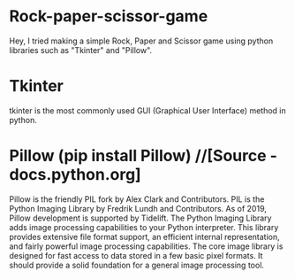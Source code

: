 # Rock-paper-scissor-game
Hey, I tried making a simple Rock, Paper and Scissor game using python libraries such as "Tkinter" and "Pillow".

# Tkinter
tkinter is the most commonly used GUI (Graphical User Interface) method in python.


# Pillow (pip install Pillow) //[Source - docs.python.org]
Pillow is the friendly PIL fork by Alex Clark and Contributors. PIL is the Python Imaging Library by Fredrik Lundh and Contributors. As of 2019, Pillow development is supported by Tidelift.
The Python Imaging Library adds image processing capabilities to your Python interpreter.
This library provides extensive file format support, an efficient internal representation, and fairly powerful image processing capabilities.
The core image library is designed for fast access to data stored in a few basic pixel formats. It should provide a solid foundation for a general image processing tool.
